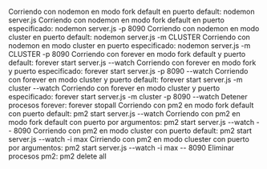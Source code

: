 Corriendo con nodemon en modo fork default en puerto default:
nodemon server.js
Corriendo con nodemon en modo fork default en puerto especificado:
nodemon server.js -p 8090
Corriendo con nodemon en modo cluster en puerto default:
nodemon server.js -m CLUSTER
Corriendo con nodemon en modo cluster en puerto especificado:
nodemon server.js -m CLUSTER -p 8090
Corriendo con forever en modo fork default y puerto default:
forever start server.js --watch
Corriendo con forever en modo fork y puerto especificado:
forever start server.js -p 8090 --watch
Corriendo con forever en modo cluster y puerto default:
forever start server.js -m cluster --watch
Corriendo con forever en modo cluster y puerto especificado:
forever start server.js -m cluster -p 8090 --watch
Detener procesos forever:
forever stopall
Corriendo con pm2 en modo fork default con puerto default:
pm2 start server.js --watch
Corriendo con pm2 en modo fork default con puerto por argumentos:
pm2 start server.js --watch -- 8090
Corriendo con pm2 en modo cluster con puerto default:
pm2 start server.js --watch -i max
Cirriendo con pm2 en modo cluester con puerto por argumentos:
pm2 start server.js --watch -i max -- 8090
Eliminar procesos pm2:
pm2 delete all